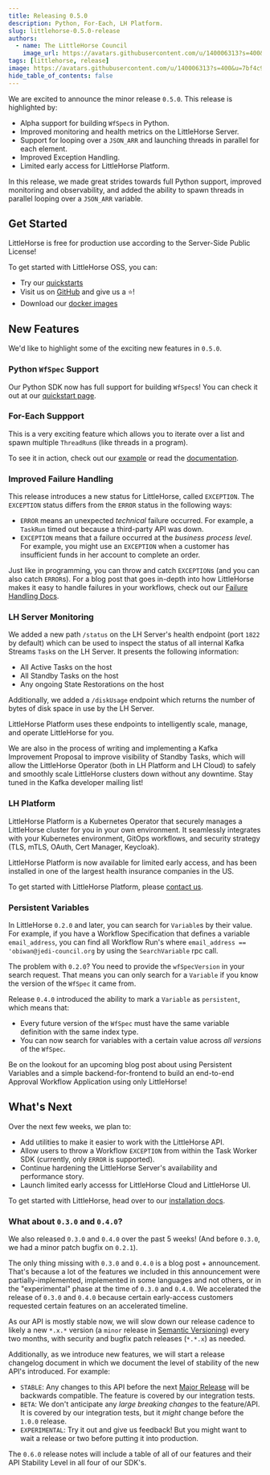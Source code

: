 ```yaml
---
title: Releasing 0.5.0
description: Python, For-Each, LH Platform.
slug: littlehorse-0.5.0-release
authors:
  - name: The LittleHorse Council
    image_url: https://avatars.githubusercontent.com/u/140006313?s=400&u=7bf4c91d92dfe590ac71bb6b4821e1a81aa5b712&v=4
tags: [littlehorse, release]
image: https://avatars.githubusercontent.com/u/140006313?s=400&u=7bf4c91d92dfe590ac71bb6b4821e1a81aa5b712&v=4
hide_table_of_contents: false
---
```


We are excited to announce the minor release `0.5.0`. <!-- truncate --> This release is highlighted by:

* Alpha support for building `WfSpec`s in Python.
* Improved monitoring and health metrics on the LittleHorse Server.
* Support for looping over a `JSON_ARR` and launching threads in parallel for each element.
* Improved Exception Handling.
* Limited early access for LittleHorse Platform.

In this release, we made great strides towards full Python support, improved monitoring and observability, and added the ability to spawn threads in parallel looping over a `JSON_ARR` variable.

## Get Started

LittleHorse is free for production use according to the Server-Side Public License!

To get started with LittleHorse OSS, you can:

* Try our [quickstarts](https://littlehorse.dev/docs/developer-guide/install)
* Visit us on [GitHub](https://github.com/littlehorse-enterprises/littlehorse) and give us a :star:!
* Download our [docker images](https://gallery.ecr.aws/littlehorse)

## New Features

We'd like to highlight some of the exciting new features in `0.5.0`.

### Python `WfSpec` Support

Our Python SDK now has full support for building `WfSpec`s! You can check it out at our [quickstart page](/docs/developer-guide/install).

### For-Each Suppport

This is a very exciting feature which allows you to iterate over a list and spawn multiple `ThreadRun`s (like threads in a program).

To see it in action, check out our [example](https://github.com/littlehorse-enterprises/littlehorse/tree/master/examples/spawn-thread-foreach) or read the [documentation](https://littlehorse.dev/docs/developer-guide/wfspec-development/child-threads).

### Improved Failure Handling

This release introduces a new status for LittleHorse, called `EXCEPTION`. The `EXCEPTION` status differs from the `ERROR` status in the following ways:

* `ERROR` means an unexpected _technical_ failure occurred. For example, a `TaskRun` timed out because a third-party API was down.
* `EXCEPTION` means that a failure occurred at the _business process level_. For example, you might use an `EXCEPTION` when a customer has insufficient funds in her account to complete an order.

Just like in programming, you can throw and catch `EXCEPTION`s (and you can also catch `ERROR`s). For a blog post that goes in-depth into how LittleHorse makes it easy to handle failures in your workflows, check out our [Failure Handling Docs](/docs/concepts/workflows#failure-handling).

### LH Server Monitoring

We added a new path `/status` on the LH Server's health endpoint (port `1822` by default) which can be used to inspect the status of all internal Kafka Streams `Task`s on the LH Server. It presents the following information:

* All Active Tasks on the host
* All Standby Tasks on the host
* Any ongoing State Restorations on the host

Additionally, we added a `/diskUsage` endpoint which returns the number of bytes of disk space in use by the LH Server.

LittleHorse Platform uses these endpoints to intelligently scale, manage, and operate LittleHorse for you.

We are also in the process of writing and implementing a Kafka Improvement Proposal to improve visibility of Standby Tasks, which will allow the LittleHorse Operator (both in LH Platform and LH Cloud) to safely and smoothly scale LittleHorse clusters down without any downtime. Stay tuned in the Kafka developer mailing list!

### LH Platform

LittleHorse Platform is a Kubernetes Operator that securely manages a LittleHorse cluster for you in your own environment. It seamlessly integrates with your Kubernetes environment, GitOps workflows, and security strategy (TLS, mTLS, OAuth, Cert Manager, Keycloak).

LittleHorse Platform is now available for limited early access, and has been installed in one of the largest health insurance companies in the US.

To get started with LittleHorse Platform, please [contact us](https://docs.google.com/forms/d/e/1FAIpQLScXVvTYy4LQnYoFoRKRQ7ppuxe0KgncsDukvm96qKN0pU5TnQ/viewform?usp=sf_link).

### Persistent Variables

In LittleHorse `0.2.0` and later, you can search for `Variable`s by their value. For example, if you have a Workflow Specification that defines a variable `email_address`, you can find all Workflow Run's where `email_address == 'obiwan@jedi-council.org`  by using the `SearchVariable` rpc call.

The problem with `0.2.0`? You need to provide the `wfSpecVersion` in your search request. That means you can only search for a `Variable` if you know the version of the `WfSpec` it came from.

Release `0.4.0` introduced the ability to mark a `Variable` as `persistent`, which means that:
* Every future version of the `WfSpec` must have the same variable definition with the same index type.
* You can now search for variables with a certain value across _all versions_ of the `WfSpec`.

Be on the lookout for an upcoming blog post about using Persistent Variables and a simple backend-for-frontend to build an end-to-end Approval Workflow Application using only LittleHorse!

## What's Next

Over the next few weeks, we plan to:

* Add utilities to make it easier to work with the LittleHorse API.
* Allow users to throw a Workflow `EXCEPTION` from within the Task Worker SDK (currently, only `ERROR` is supported).
* Continue hardening the LittleHorse Server's availability and performance story.
* Launch limited early accesss for LittleHorse Cloud and LittleHorse UI.

To get started with LittleHorse, head over to our [installation docs](https://littlehorse.dev/docs/developer-guide/install).

### What about `0.3.0` and `0.4.0`?

We also released `0.3.0` and `0.4.0` over the past 5 weeks! (And before `0.3.0`, we had a minor patch bugfix on `0.2.1`).

The only thing missing with `0.3.0` and `0.4.0` is a blog post + announcement. That's because a lot of the features we included in this announcement were partially-implemented, implemented in some languages and not others, or in the "experimental" phase at the time of `0.3.0` and `0.4.0`. We accelerated the release of `0.3.0` and `0.4.0` because certain early-access customers requested certain features on an accelerated timeline.

As our API is mostly stable now, we will slow down our release cadence to likely a new `*.x.*` version (a `minor` release in [Semantic Versioning](https://semver.org)) every two months, with security and bugfix patch releases (`*.*.x`) as needed.

Additionally, as we introduce new features, we will start a release changelog document in which we document the level of stability of the new API's introduced. For example:
* `STABLE`: Any changes to this API before the next [Major Release](https://semver.org) will be backwards compatible. The feature is covered by our integration tests.
* `BETA`: We don't anticipate any _large breaking changes_ to the feature/API. It is covered by our integration tests, but it _might_ change before the `1.0.0` release.
* `EXPERIMENTAL`: Try it out and give us feedback! But you might want to wait a release or two before putting it into production.

The `0.6.0` release notes will include a table of all of our features and their API Stability Level in all four of our SDK's.
